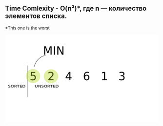 ## Time Comlexity - O(n²)*, где n — количество элементов списка.


*This one is the worst

![Screenshot](1_H2bCd6eoIONJIUnG5Jm9sQ.gif)
